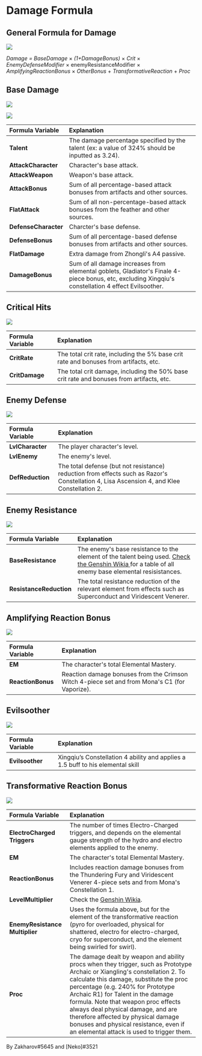 # Damage Formula

## **General Formula for Damage**  

![](https://lh5.googleusercontent.com/8Ed7rJvoBVEpMiZvDyLDXqTa9Vv62mcJvyjNhDsZWaQ2csbsK09m2MJHZkWTcV8wyB7KHz_ojOGRqKtCP29IVU5nTefU3DsDL-IKmWa-hsvJwREi3k6lE3iRBKRtUrQUOtyyK_A)

_Damage = BaseDamage_ × _\(1+DamageBonus\)_ × _Crit_ × _EnemyDefenseModifier_ × enemyResistanceModifier × _AmplifyingReactionBonus_ × _OtherBonus_ + _TransformativeReaction_ + _Proc_

## **Base Damage**

![](https://lh6.googleusercontent.com/gL57Up4n-_Goq-u73Vw_aPLfbUP8HPmd24USjLqwuIGBvS9K4xluF9lxd09IIfuYoTHW7nu0c26c9hMxo0wpCtmR2YSl3pN1ROL_5SSZWm1UfWPJ45b8G7cHaW6ZAkOULP61u_o)

![](https://lh6.googleusercontent.com/MBFx_di71LW2IkWP_G6kOD0913IZP4eekhmJnUiY693_mNI3aiap6eWQfrTYdgn24GjLexbLw5Spo3xsfxBuFee_RzUHxaAkGCDrilznVSOl_8IslywfGE74YsO8WJx99E19efw)

| Formula Variable | Explanation |
| :--- | :--- |
| **Talent** | The damage percentage specified by the talent \(ex: a value of 324% should be inputted as 3.24\). |
| **AttackCharacter** | Character's base attack. |
| **AttackWeapon** | Weapon's base attack. |
| **AttackBonus** | Sum of all percentage-based attack bonuses from artifacts and other sources. |
| **FlatAttack** | Sum of all non-percentage-based attack bonuses from the feather and other sources. |
| **DefenseCharacter**        | Charcter's base defense. |
| **DefenseBonus** | Sum of all percentage-based defense bonuses from artifacts and other sources. |
| **FlatDamage** | Extra damage from Zhongli's A4 passive. |
| **DamageBonus** | Sum of all damage increases from elemental goblets, Gladiator's Finale 4-piece bonus, etc, excluding Xingqiu's constellation 4 effect Evilsoother. |

## Critical Hits

![](https://lh3.googleusercontent.com/KdYsiUu9IqPYslvoex5oNL-eh4lbMKrrZxcINp45qHTUVE64OADEQoplmQqDdWMrqRBhW_bVEN5ngAw81ymm9NQx7Dz4klxY2z5BLdk2yer5JVuYZde6NFi6HMIdMr19LvoNn94)

| Formula Variable             | Explanation |
| :--- | :--- |
| **CritRate** | The total crit rate, including the 5% base crit rate and bonuses from artifacts, etc. |
| **CritDamage**                   | The total crit damage, including the 50% base crit rate and bonuses from artifacts, etc. |

## Enemy Defense

![](https://lh5.googleusercontent.com/XhXkMOeRep9gAktBxQN6VecPOQDwDcuyVL6jVRvyCvRpu5y55uG9_Wf1NLrm9rd6pAu1QEYfgdlIzHfjJRWZ1K3zL6glorl4Fojq98hLHY1YtUwdlcPBeADLqXnWGryTk_YJzNo)



| Formula Variable               | Explanation |
| :--- | :--- |
| **LvlCharacter**                 | The player character's level. |
| **LvlEnemy** | The enemy's level. |
| **DefReduction** | The total defense \(but not resistance\) reduction from effects such as Razor's Constellation 4, Lisa Ascension 4, and Klee Constellation 2. |

## Enemy Resistance

![](https://lh5.googleusercontent.com/cxfHRkejG6vheJgQcYtEMkFRvhR_HyX7joH_aoPl5YxzKl-CIZ2TVsP2ojrnKINLbALXwQBdETrmh-7GmK6QxDljuUNypffw00cI_nOgLGfTuiI9imzWdD941Lr-OIBdYJZl-kk)

| Formula Variable | Explanation |
| :--- | :--- |
| **BaseResistance**            | The enemy's base resistance to the element of the talent being used. [Check the Genshin Wikia ](https://genshin-impact.fandom.com/wiki/Damage%23Base_Enemy_Resistances%20)for a table of all enemy base elemental resisistances. |
| **ResistanceReduction** | The total resistance reduction of the relevant element from effects such as Superconduct and Viridescent Venerer. |

## Amplifying Reaction Bonus

![](https://lh3.googleusercontent.com/LMm6WiuCxkvvcwACW9wr2lcTy7wFSQeD6wjbCQ6SqNTw1fAwNU4kwfkqeNt7w35k6C4qw_mrU5ryVsu5auxpFz9_tBqBwVa15XinuAfPiI-lCXnfg4s4mt6I67lAemA2Gg0gtNA)

| Formula Variable | Explanation |
| :--- | :--- |
| **EM** | The character's total Elemental Mastery. |
| **ReactionBonus**             | Reaction damage bonuses from the Crimson Witch 4-piece set and from Mona's C1 \(for Vaporize\). |

## Evilsoother

![](https://lh4.googleusercontent.com/jUt7AhNKkro5XfTSG3V8XfXvOTFV1_yoQpwPBbz0dkGaC8QiazdbnaHtYw6WHT-E6YfSKSspwGeL5lMK_qCe9xG6hiOI6m9fiJVS2A2zUWs_lV0KIOYoaQI4EdaIn98gOeBSiCU)

| Formula Variable | Explanation |
| :--- | :--- |
| **Evilsoother**                      | Xingqiu’s Constellation 4 ability and applies a 1.5 buff to his elemental skill |

## Transformative Reaction Bonus

![](https://lh5.googleusercontent.com/RIjoNwqG5NP-KTKkIhVPzdhlhPC5K1DeE1WKZSPXjbc5aJ_BUc67ZznDRR8OL03lSLkCVRXrfWozd9yx3qPRYXhG8AxU-PZT4FL5oWKjvM8E_LuQX1UcUc1uG8IHPlwjxsroUJo)

| Formula Variable | Explanation |
| :--- | :--- |
| **ElectroCharged Triggers** | The number of times Electro-Charged triggers, and depends on the elemental gauge strength of the hydro and electro elements applied to the enemy. |
| **EM** | The character's total Elemental Mastery. |
| **ReactionBonus** | Includes reaction damage bonuses from the Thundering Fury and Viridescent Venerer 4-piece sets and from Mona's Constellation 1. |
| **LevelMultiplier** | Check the [Genshin Wikia](https://genshin-impact.fandom.com/wiki/Damage#Transformative_Reaction_Damage). |
| **EnemyResistance Multiplier** | Uses the formula above, but for the element of the transformative reaction \(pyro for overloaded, physical for shattered, electro for electro-charged, cryo for superconduct, and the element being swirled for swirl\). |
| **Proc** | The damage dealt by weapon and ability procs when they trigger, such as Prototype Archaic or Xiangling's constellation 2. To calculate this damage, substitute the proc percentage \(e.g. 240% for Prototype Archaic R1\) for Talent in the damage formula. Note that weapon proc effects always deal physical damage, and are therefore affected by physical damage bonuses and physical resistance, even if an elemental attack is used to trigger them. |

By Zakharov\#5645 and \[Neko\]\#3521

